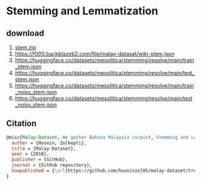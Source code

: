 # Stemming and Lemmatization

## download

1. [stem.zip](stem.zip)
2. https://f000.backblazeb2.com/file/malay-dataset/wiki-stem.json
3. https://huggingface.co/datasets/mesolitica/stemming/resolve/main/train_stem.json
4. https://huggingface.co/datasets/mesolitica/stemming/resolve/main/test_stem.json
5. https://huggingface.co/datasets/mesolitica/stemming/resolve/main/train_noisy_stem.json
6. https://huggingface.co/datasets/mesolitica/stemming/resolve/main/test_noisy_stem.json

## Citation

```bibtex
@misc{Malay-Dataset, We gather Bahasa Malaysia corpus!, Stemming and Lemmatization Dataset,
  author = {Husein, Zolkepli},
  title = {Malay-Dataset},
  year = {2018},
  publisher = {GitHub},
  journal = {GitHub repository},
  howpublished = {\url{https://github.com/huseinzol05/malay-dataset/tree/master/normalization/stemmer}}
}
```